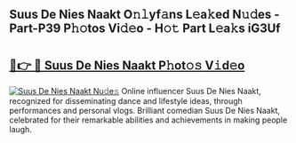 ## Suus De Nies Naakt O𝚗𝚕yf𝚊ns L𝚎a𝚔ed N𝚞𝚍es - Part-P39 P𝚑𝚘tos Vi𝚍𝚎o - H𝚘𝚝 Part L𝚎a𝚔s iG3Uf

# <h2><a href="http://kf3ri48.oniu.top/?m=Suus+De+Nies+Naakt">🔗👉 🔴 Suus De Nies Naakt P𝚑ot𝚘𝚜 V𝚒d𝚎o</a></h2>

[![Suus De Nies Naakt Nu𝚍e𝚜](https://i.imgur.com/0qMVB7G.gif)](http://kf3ri48.oniu.top/?m=Suus+De+Nies+Naakt)
Online influencer Suus De Nies Naakt, recognized for disseminating dance and lifestyle ideas, through performances and personal vlogs. Brilliant comedian Suus De Nies Naakt, celebrated for their remarkable abilities and achievements in making people laugh.  
